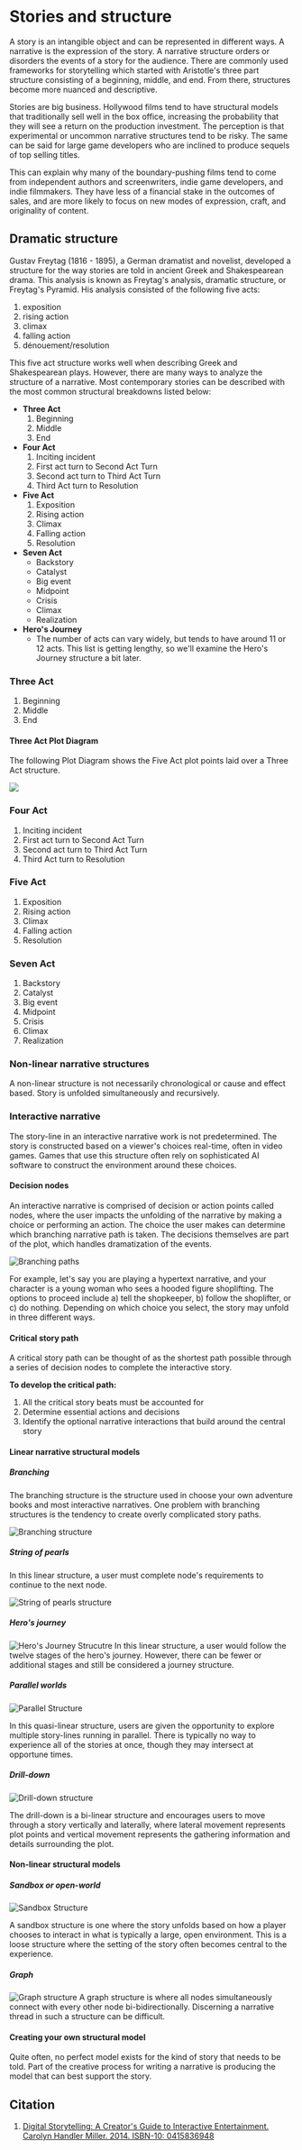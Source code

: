 # Stories and structure

A story is an intangible object and can be represented in different ways. A narrative is the expression of the story. A narrative structure orders or disorders the events of a story for the audience. There are commonly used frameworks for storytelling which started with Aristotle's three part structure consisting of a beginning, middle, and end. From there, structures become more nuanced and descriptive. 

Stories are big business. Hollywood films tend to have structural models that traditionally sell well in the box office, increasing the probability that they will see a return on the production investment. The perception is that experimental or uncommon narrative structures tend to be risky. The same can be said for large game developers who are inclined to produce sequels of top selling titles.

This can explain why many of the boundary-pushing films tend to come from independent authors and screenwriters, indie game developers, and indie filmmakers. They have less of a financial stake in the outcomes of sales, and are more likely to focus on new modes of expression, craft, and originality of content.

## Dramatic structure

Gustav Freytag (1816 - 1895), a German dramatist and novelist, developed a structure for the way stories are told in ancient Greek and Shakespearean drama. This analysis is known as Freytag's analysis, dramatic structure, or Freytag's Pyramid. His analysis consisted of the following five acts:

1. exposition
2. rising action
3. climax
4. falling action
5. dénouement/resolution

This five act structure works well when describing Greek and Shakespearean plays. However, there are many ways to analyze the structure of a narrative. Most contemporary stories can be described with the most common structural breakdowns listed below:

- **Three Act**
  1. Beginning
  2. Middle
  3. End
- **Four Act**
  1. Inciting incident
  2. First act turn to Second Act Turn
  3. Second act turn to Third Act Turn
  4. Third Act turn to Resolution
- **Five Act**
  1. Exposition
  2. Rising action
  3. Climax
  4. Falling action
  5. Resolution
- **Seven Act**
  - Backstory
  - Catalyst
  - Big event
  - Midpoint
  - Crisis
  - Climax
  - Realization
- **Hero's Journey**
  - The number of acts can vary widely, but tends to have around 11 or 12 acts. This list is getting lengthy, so we'll examine the Hero's Journey structure a bit later.

### Three Act
  1. Beginning
  2. Middle
  3. End
  
#### Three Act Plot Diagram

The following Plot Diagram shows the Five Act plot points laid over a Three Act structure.

![](plot_diagram_reverse2.png)


### Four Act

1. Inciting incident
2. First act turn to Second Act Turn
3. Second act turn to Third Act Turn
4. Third Act turn to Resolution
  
### Five Act

1. Exposition
2. Rising action
3. Climax
4. Falling action
5. Resolution

### Seven Act
1. Backstory
2. Catalyst
3. Big event
4. Midpoint
5. Crisis
6. Climax
7. Realization

### Non-linear narrative structures
A non-linear structure is not necessarily chronological or cause and effect based. Story is unfolded simultaneously and recursively.

### Interactive narrative
The story-line in an interactive narrative work is not predetermined. The story is constructed based on a viewer's choices real-time, often in video games. Games that use this structure often rely on sophisticated AI software to construct the environment around these choices.

#### Decision nodes
An interactive narrative is comprised of decision or action points called nodes, where the user impacts the unfolding of the narrative by making a choice or performing an action. The choice the user makes can determine which branching narrative path is taken. The decisions themselves are part of the plot, which handles dramatization of the events.


![Branching paths](../assets/interactive-narrative-branching-paths.png)

For example, let's say you are playing a hypertext narrative, and your character is a young woman who sees a hooded figure shoplifting. The options to proceed include a) tell the shopkeeper, b) follow the shoplifter, or c) do nothing. Depending on which choice you select, the story may unfold in three different ways.

#### Critical story path 

A critical story path can be thought of as the shortest path possible through a series of decision nodes to complete the interactive story.

**To develop the critical path:**

1. All the critical story beats must be accounted for
2. Determine essential actions and decisions
3. Identify the optional narrative interactions that build around the central story

#### Linear narrative structural models
##### Branching

The branching structure is the structure used in choose your own adventure books and most interactive narratives. One problem with branching structures is the tendency to create overly complicated story paths.

![Branching structure](../assets/narrative-branching-structure.png)


##### String of pearls

In this linear structure, a user must complete node's requirements to continue to the next node.

![String of pearls structure](../assets/narrative-string-of-pearls-structure.png)

##### Hero's journey

![Hero's Journey Strucutre](../assets/narrative-journey-structure.png)
In this linear structure, a user would follow the twelve stages of the hero's journey. However, there can be fewer or additional stages and still be considered a journey structure.

##### Parallel worlds

![Parallel Structure](../assets/narrative-parallel-structure.png)

In this quasi-linear structure, users are given the opportunity to explore multiple story-lines running in parallel. There is typically no way to experience all of the stories at once, though they may intersect at opportune times.

##### Drill-down
![Drill-down structure](../assets/narrative-drill-down-structure.png)

The drill-down is a bi-linear structure and encourages users to move through a story vertically and laterally, where lateral movement represents plot points and vertical movement represents the gathering information and details surrounding the plot.

#### Non-linear structural models

##### Sandbox or open-world


![Sandbox Structure](../assets/narrative-sandbox-structure.png)


A sandbox structure is one where the story unfolds based on how a player chooses to interact in what is typically a large, open environment. This is a loose structure where the setting of the story often becomes central to the experience.

##### Graph
![Graph structure](../assets/narrative-graph-structure.png)
A graph structure is where all nodes simultaneously connect with every other node bi-bidirectionally. Discerning a narrative thread in such a structure can be difficult.

#### Creating your own structural model

Quite often, no perfect model exists for the kind of story that needs to be told. Part of the creative process for writing a narrative is producing the model that can best support the story.


## Citation
1. [Digital Storytelling: A Creator's Guide to Interactive Entertainment. Carolyn Handler Miller. 2014. ISBN-10: 0415836948](http://www.amazon.com/Digital-Storytelling-creators-interactive-entertainment/dp/0415836948)

